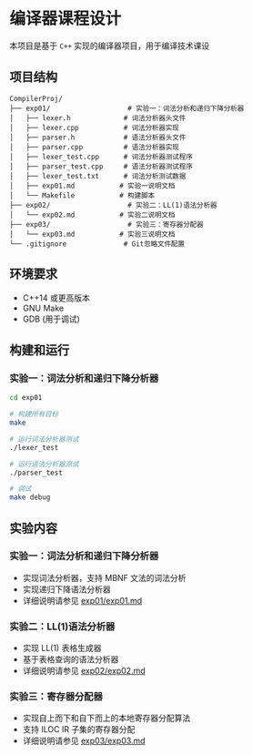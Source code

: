 # 编译器课程设计

本项目是基于 `C++` 实现的编译器项目，用于编译技术课设

## 项目结构

```
CompilerProj/
├── exp01/                   # 实验一：词法分析和递归下降分析器
│   ├── lexer.h             # 词法分析器头文件
│   ├── lexer.cpp           # 词法分析器实现
│   ├── parser.h            # 语法分析器头文件
│   ├── parser.cpp          # 语法分析器实现
│   ├── lexer_test.cpp      # 词法分析器测试程序
│   ├── parser_test.cpp     # 语法分析器测试程序
│   ├── lexer_test.txt      # 词法分析测试数据
│   ├── exp01.md           # 实验一说明文档
│   └── Makefile           # 构建脚本
├── exp02/                   # 实验二：LL(1)语法分析器
│   └── exp02.md           # 实验二说明文档
├── exp03/                   # 实验三：寄存器分配器
│   └── exp03.md           # 实验三说明文档
└── .gitignore              # Git忽略文件配置
```

## 环境要求

- C++14 或更高版本
- GNU Make
- GDB (用于调试)

## 构建和运行

### 实验一：词法分析和递归下降分析器

```bash
cd exp01

# 构建所有目标
make

# 运行词法分析器测试
./lexer_test

# 运行语法分析器测试
./parser_test

# 调试
make debug
```

## 实验内容

### 实验一：词法分析和递归下降分析器
- 实现词法分析器，支持 MBNF 文法的词法分析
- 实现递归下降语法分析器
- 详细说明请参见 [exp01/exp01.md](exp01/exp01.md)

### 实验二：LL(1)语法分析器
- 实现 LL(1) 表格生成器
- 基于表格查询的语法分析器
- 详细说明请参见 [exp02/exp02.md](exp02/exp02.md)

### 实验三：寄存器分配器
- 实现自上而下和自下而上的本地寄存器分配算法
- 支持 ILOC IR 子集的寄存器分配
- 详细说明请参见 [exp03/exp03.md](exp03/exp03.md)